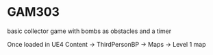 # GAM303
basic collector game with bombs as obstacles and a timer

Once loaded in UE4
Content -> ThirdPersonBP -> Maps -> Level 1 map
